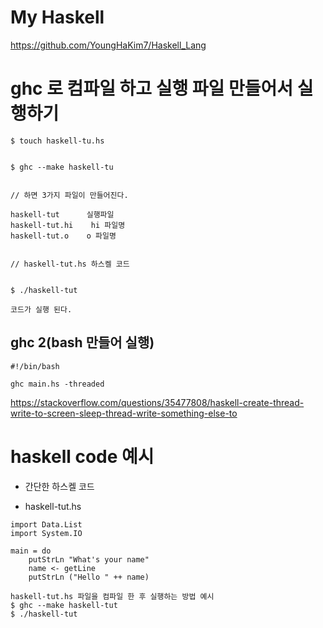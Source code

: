 # My Haskell

https://github.com/YoungHaKim7/Haskell_Lang

# ghc 로 컴파일 하고 실행 파일 만들어서 실행하기

```
$ touch haskell-tu.hs


$ ghc --make haskell-tu


// 하면 3가지 파일이 만들어진다.

haskell-tut      실행파일
haskell-tut.hi    hi 파일명
haskell-tut.o    o 파일명


// haskell-tut.hs 하스켈 코드


$ ./haskell-tut

코드가 실행 된다.
```

## ghc 2(bash 만들어 실행)

```
#!/bin/bash

ghc main.hs -threaded
```

https://stackoverflow.com/questions/35477808/haskell-create-thread-write-to-screen-sleep-thread-write-something-else-to

# haskell code 예시

- 간단한 하스켈 코드

- haskell-tut.hs

```
import Data.List
import System.IO

main = do
    putStrLn "What's your name"
    name <- getLine
    putStrLn ("Hello " ++ name)

haskell-tut.hs 파일을 컴파일 한 후 실행하는 방법 예시
$ ghc --make haskell-tut
$ ./haskell-tut
```
